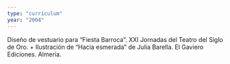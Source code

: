```yaml
---
type: "curriculum"
year: "2004"
---
```

Diseño de vestuario para “Fiesta Barroca”. XXI Jornadas del Teatro del Siglo de Oro. + Ilustración de “Hacia esmerada” de Julia Barella. El Gaviero Ediciones. Almería.